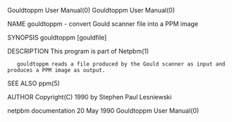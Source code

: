 Gouldtoppm User Manual(0)                                                                                                                                                           Gouldtoppm User Manual(0)



NAME
       gouldtoppm - convert Gould scanner file into a PPM image


SYNOPSIS
       gouldtoppm [gouldfile]


DESCRIPTION
       This program is part of Netpbm(1)

       gouldtoppm reads a file produced by the Gould scanner as input and produces a PPM image as output.


SEE ALSO
       ppm(5)



AUTHOR
       Copyright(C) 1990 by Stephen Paul Lesniewski



netpbm documentation                                                                             20 May 1990                                                                        Gouldtoppm User Manual(0)
